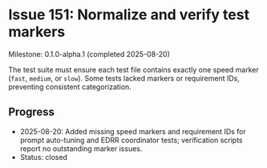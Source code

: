 # Issue 151: Normalize and verify test markers
Milestone: 0.1.0-alpha.1 (completed 2025-08-20)

The test suite must ensure each test file contains exactly one speed marker (`fast`, `medium`, or `slow`). Some tests lacked markers or requirement IDs, preventing consistent categorization.

## Progress
- 2025-08-20: Added missing speed markers and requirement IDs for prompt auto-tuning and EDRR coordinator tests; verification scripts report no outstanding marker issues.
- Status: closed
